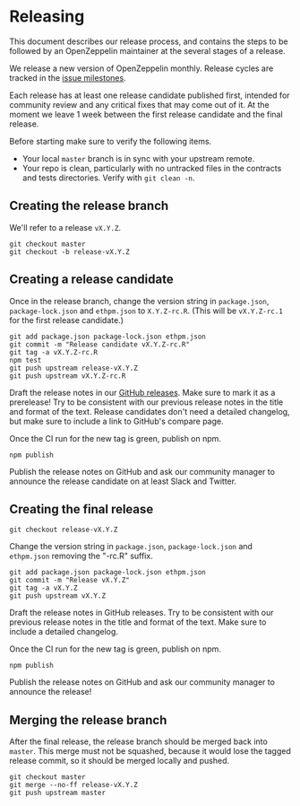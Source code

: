 # Releasing

This document describes our release process, and contains the steps to be followed by an OpenZeppelin maintainer at the several stages of a release.

We release a new version of OpenZeppelin monthly. Release cycles are tracked in the [issue milestones](https://github.com/OpenZeppelin/openzeppelin-solidity/milestones).

Each release has at least one release candidate published first, intended for community review and any critical fixes that may come out of it. At the moment we leave 1 week between the first release candidate and the final release.

Before starting make sure to verify the following items.
* Your local `master` branch is in sync with your upstream remote.
* Your repo is clean, particularly with no untracked files in
  the contracts and tests directories. Verify with `git clean -n`.


## Creating the release branch

We'll refer to a release `vX.Y.Z`.

```
git checkout master
git checkout -b release-vX.Y.Z
```

## Creating a release candidate

Once in the release branch, change the version string in `package.json`, `package-lock.json` and `ethpm.json`
to `X.Y.Z-rc.R`. (This will be `vX.Y.Z-rc.1` for the first release candidate.)

```
git add package.json package-lock.json ethpm.json
git commit -m "Release candidate vX.Y.Z-rc.R"
git tag -a vX.Y.Z-rc.R
npm test
git push upstream release-vX.Y.Z
git push upstream vX.Y.Z-rc.R
```

Draft the release notes in our [GitHub releases](https://github.com/OpenZeppelin/openzeppelin-solidity/releases). Make sure to mark it as a prerelease! Try to be consistent with our previous release notes in the title and format of the text. Release candidates don't need a detailed changelog, but make sure to include a link to GitHub's compare page.

Once the CI run for the new tag is green, publish on npm.

```
npm publish
```

Publish the release notes on GitHub and ask our community manager to announce the release candidate on at least Slack and Twitter.

## Creating the final release

```
git checkout release-vX.Y.Z
```

Change the version string in `package.json`, `package-lock.json` and `ethpm.json` removing the "-rc.R" suffix.

```
git add package.json package-lock.json ethpm.json
git commit -m "Release vX.Y.Z"
git tag -a vX.Y.Z
git push upstream vX.Y.Z
```

Draft the release notes in GitHub releases. Try to be consistent with our previous release notes in the title and format of the text. Make sure to include a detailed changelog.

Once the CI run for the new tag is green, publish on npm.

```
npm publish
```

Publish the release notes on GitHub and ask our community manager to announce the release!

## Merging the release branch

After the final release, the release branch should be merged back into `master`. This merge must not be squashed, because it would lose the tagged release commit, so it should be merged locally and pushed.

```
git checkout master
git merge --no-ff release-vX.Y.Z
git push upstream master
```

